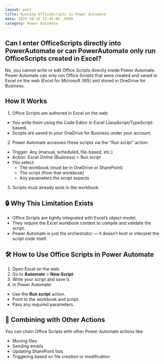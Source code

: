 ```yaml
---
layout: post
title: Running OfficeScripts in Power Automate
date: 2025-10-16 15:45:00 -0500
category: Power Automate
---
```

## Can I enter OfficeScripts directly into PowerAutomate or can PowerAutomate only run OfficeScripts created in Excel?

No, you cannot write or edit Office Scripts directly inside Power Automate.
Power Automate can only run Office Scripts that were created and saved in Excel on the web (Excel for Microsoft 365) and stored in OneDrive for Business.

## How It Works
1. Office Scripts are authored in Excel on the web:
- You write them using the Code Editor in Excel (JavaScript/TypeScript-based).
- Scripts are saved to your OneDrive for Business under your account.
2. Power Automate accesses these scripts via the "Run script" action:
- Trigger: Any (manual, scheduled, file-based, etc.)
- Action: Excel Online (Business) > Run script
- You select:
  - The workbook (must be in OneDrive or SharePoint)
  - The script (from that workbook)
  - Any parameters the script expects
3. Scripts must already exist in the workbook.

## 🔒 Why This Limitation Exists
- Office Scripts are tightly integrated with Excel’s object model.
- They require the Excel workbook context to compile and validate the script.
- Power Automate is just the orchestrator — it doesn’t host or interpret the script code itself.

## 🛠️ How to Use Office Scripts in Power Automate
1. Open Excel on the web.
2. Go to **Automate** > **New Script**.
3. Write your script and save it.
4. In Power Automate:
- Use the **Run script** action.
- Point to the workbook and script.
- Pass any required parameters.

## 🧩 Combining with Other Actions
You can chain Office Scripts with other Power Automate actions like:
- Moving files
- Sending emails
- Updating SharePoint lists
- Triggering based on file creation or modification
